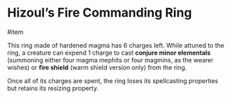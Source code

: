 # Hizoul’s Fire Commanding Ring

\#item 

This ring made of hardened magma has 6 charges left. While attuned to the ring,  a creature can expend 1 charge to cast **conjure minor elementals** (summoning either four magma mephits or four magmins, as the wearer wishes) or **fire shield** (warm shield version only) from the ring. 

Once all of its charges are spent, the ring loses its spellcasting properties but retains its resizing property.

